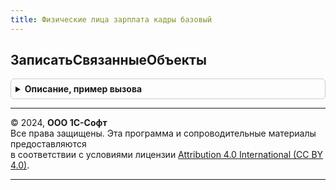 ```yaml
---
title: Физические лица зарплата кадры базовый
---
```



## ЗаписатьСвязанныеОбъекты
<details style="margin: 1em 0; padding: 0.5em; border: 1px solid #ccc; border-radius: 6px;">

<summary style="font-weight: bold; cursor: pointer;">Описание, пример вызова</summary>

```bsl

// Записывает связанные объекты физического лица.
//
// Параметры:
//  ФизическоеЛицо - СправочникОбъект.ФизическиеЛица
Процедура ЗаписатьСвязанныеОбъекты(ФизическоеЛицо) Экспорт
```

Пример вызова
```bsl
ФизическиеЛицаЗарплатаКадрыБазовый.ЗаписатьСвязанныеОбъекты(ФизическоеЛицо) 
```
</details>

---

© 2024, **ООО 1С-Софт**  
Все права защищены. Эта программа и сопроводительные материалы предоставляются  
в соответствии с условиями лицензии [Attribution 4.0 International (CC BY 4.0)](https://creativecommons.org/licenses/by/4.0/legalcode).

---
